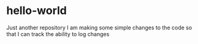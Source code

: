 # hello-world
Just another repository
I am making some simple changes to the code so that I can track the ability to log changes
